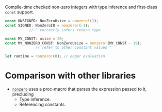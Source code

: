 <!-- cargo-rdme start -->

Compile-time checked non-zero integers with type inference and first-class `const` support.

```rust
const UNSIGNED: NonZeroUsize = nonzero!(1);
const SIGNED: NonZeroI8 = nonzero!(-1);
           // ^ correctly infers return type

const MY_CONST: usize = 20;
const MY_NONZERO_CONST: NonZeroUsize = nonzero!(MY_CONST - 19);
              // refer to other constant values ^
```

```rust
let runtime = nonzero!(0); // eager evaluation
```

# Comparison with other libraries
- [`nonzero`](https://docs.rs/nonzero/latest/nonzero/) uses a proc-macro
  that parses the expression passed to it, precluding
  - Type inference.
  - Referencing constants.

<!-- cargo-rdme end -->
